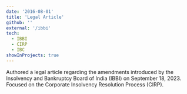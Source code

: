 ```yaml
---
date: '2016-08-01'
title: 'Legal Article'
github: ''
external: '/ibbi'
tech:
  - IBBI
  - CIRP
  - IBC
showInProjects: true
---
```


Authored a legal article regarding the amendments introduced by the Insolvency and Bankruptcy Board of India (IBBI) on September 18, 2023. Focused on the Corporate Insolvency Resolution Process (CIRP). 
